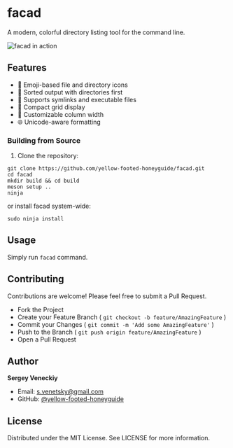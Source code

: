 # facad

A modern, colorful directory listing tool for the command line.

![facad in action](assets/demo_facad.jpg)

## Features

- 🎨 Emoji-based file and directory icons
- 📁 Sorted output with directories first
- 🔗 Supports symlinks and executable files
- 🧩 Compact grid display
- 📏 Customizable column width
- 🌐 Unicode-aware formatting

### Building from Source

1. Clone the repository:

```
git clone https://github.com/yellow-footed-honeyguide/facad.git
cd facad
mkdir build && cd build
meson setup ..
ninja
```

or install facad system-wide:

```
sudo ninja install
```

## Usage

Simply run `facad` command.

## Contributing

Contributions are welcome! Please feel free to submit a Pull Request.

- Fork the Project
- Create your Feature Branch ( `git checkout -b feature/AmazingFeature` )
- Commit your Changes ( `git commit -m 'Add some AmazingFeature'` )
- Push to the Branch ( `git push origin feature/AmazingFeature` )
- Open a Pull Request

## Author
**Sergey Veneckiy**
- Email: s.venetsky@gmail.com
- GitHub: [@yellow-footed-honeyguide](https://github.com/yellow-footed-honeyguide)


## License
Distributed under the MIT License. See LICENSE for more information.
